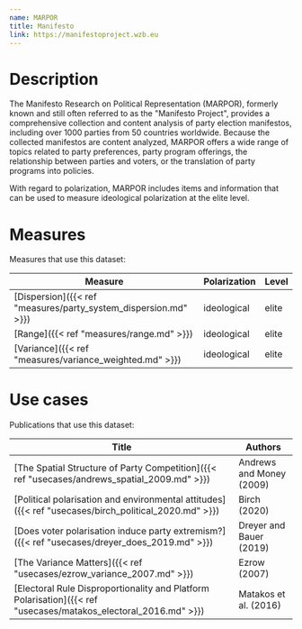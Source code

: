 ```yaml
---
name: MARPOR
title: Manifesto
link: https://manifestoproject.wzb.eu
---
```

# Description

The Manifesto Research on Political Representation (MARPOR), formerly known and still often referred to as the "Manifesto Project", provides a comprehensive collection and content analysis of party election manifestos, including over 1000 parties from 50 countries worldwide. Because the collected manifestos are content analyzed, MARPOR offers a wide range of topics related to party preferences, party program offerings, the relationship between parties and voters, or the translation of party programs into policies.

With regard to polarization, MARPOR includes items and information that can be used to measure ideological polarization at the elite level. 

# Measures
Measures that use this dataset:

| Measure                                             | Polarization | Level |
| --------------------------------------------------- | ------------ | ----- |
| [Dispersion]({{< ref "measures/party_system_dispersion.md" >}}) | ideological  | elite |
| [Range]({{< ref "measures/range.md" >}})                        | ideological  | elite |
| [Variance]({{< ref "measures/variance_weighted.md" >}})         | ideological  | elite |

# Use cases
Publications that use this dataset:

| Title                                                                                               | Authors                  |
| --------------------------------------------------------------------------------------------------- | ------------------------ |
| [The Spatial Structure of Party Competition]({{< ref "usecases/andrews_spatial_2009.md" >}})                    | Andrews and Money (2009) |
| [Political polarisation and environmental attitudes]({{< ref "usecases/birch_political_2020.md" >}})            | Birch (2020)             |
| [Does voter polarisation induce party extremism?]({{< ref "usecases/dreyer_does_2019.md" >}})                   | Dreyer and Bauer (2019)  |
| [The Variance Matters]({{< ref "usecases/ezrow_variance_2007.md" >}})                                           | Ezrow (2007)             |
| [Electoral Rule Disproportionality and Platform Polarisation]({{< ref "usecases/matakos_electoral_2016.md" >}}) | Matakos et al. (2016)    |

